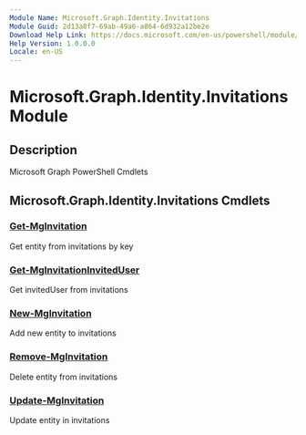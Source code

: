 ```yaml
---
Module Name: Microsoft.Graph.Identity.Invitations
Module Guid: 2d13a8f7-69ab-49a6-a864-6d932a12be2e
Download Help Link: https://docs.microsoft.com/en-us/powershell/module/microsoft.graph.identity.invitations
Help Version: 1.0.0.0
Locale: en-US
---
```


# Microsoft.Graph.Identity.Invitations Module
## Description
Microsoft Graph PowerShell Cmdlets

## Microsoft.Graph.Identity.Invitations Cmdlets
### [Get-MgInvitation](Get-MgInvitation.md)
Get entity from invitations by key

### [Get-MgInvitationInvitedUser](Get-MgInvitationInvitedUser.md)
Get invitedUser from invitations

### [New-MgInvitation](New-MgInvitation.md)
Add new entity to invitations

### [Remove-MgInvitation](Remove-MgInvitation.md)
Delete entity from invitations

### [Update-MgInvitation](Update-MgInvitation.md)
Update entity in invitations

